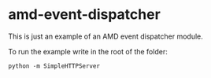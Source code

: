 amd-event-dispatcher
====================

This is just an example of an AMD event dispatcher module.

To run the example write in the root of the folder:
```
python -m SimpleHTTPServer
```

